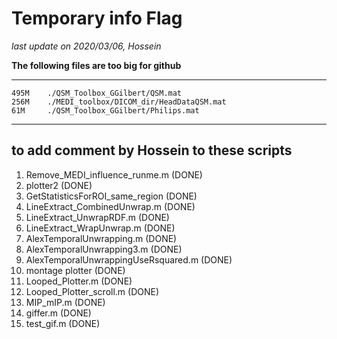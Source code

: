 # Temporary info Flag

*last update on 2020/03/06, Hossein*

**The following files are too big for github**

---
    495M    ./QSM_Toolbox_GGilbert/QSM.mat
    256M    ./MEDI_toolbox/DICOM_dir/HeadDataQSM.mat
    61M     ./QSM_Toolbox_GGilbert/Philips.mat
---
    
## to add comment by Hossein to these scripts

1. Remove_MEDI_influence_runme.m        (DONE)
2. plotter2                             (DONE)
3. GetStatisticsForROI_same_region      (DONE)
4. LineExtract_CombinedUnwrap.m         (DONE)
5. LineExtract_UnwrapRDF.m              (DONE)
6. LineExtract_WrapUnwrap.m             (DONE)
7. AlexTemporalUnwrapping.m             (DONE)
8. AlexTemporalUnwrapping3.m            (DONE)
9. AlexTemporalUnwrappingUseRsquared.m  (DONE)
10. montage plotter                     (DONE)
11. Looped_Plotter.m                    (DONE)
12. Looped_Plotter_scroll.m             (DONE)
13. MIP_mIP.m                           (DONE)
14. giffer.m                            (DONE)
15. test_gif.m                          (DONE)